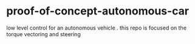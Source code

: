 # proof-of-concept-autonomous-car
low level control for an autonomous vehicle . this repo is focused on the torque vectoring and steering   
